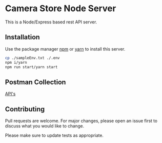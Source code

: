 # Camera Store Node Server

This is a Node/Express based rest API server.

## Installation

Use the package manager [npm](https://www.npmjs.com/) or [yarn](https://classic.yarnpkg.com/en/docs/install/#mac-stable) to install this server.

```bash
cp ./sampleEnv.txt ./.env
npm i/yarn
npm run start/yarn start
```

## Postman Collection

[API's](https://www.getpostman.com/collections/b23559bf1854cb3c399e)

## Contributing

Pull requests are welcome. For major changes, please open an issue first to discuss what you would like to change.

Please make sure to update tests as appropriate.
